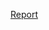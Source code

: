 [Report](https://docs.google.com/document/d/15vJpnqjA5O7go5fQwZaPBijtYCpmmHMBc_M5wZNeJsM/edit?usp=sharing)
